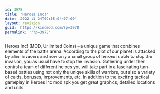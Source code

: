 ```yaml
---
id: 3978
title: 'Heroes Inc!'
date: '2022-11-24T09:35:04+07:00'
layout: revision
guid: 'https://kindmod.com/?p=3978'
permalink: '/?p=3978'
---
```


Heroes Inc! (MOD, Unlimited Coins) – a unique game that combines elements of the battle arena. According to the plot of our planet is attacked by alien invaders and now only a small group of heroes is able to stop the invasion, you as usual have to stop the invasion. Gathering under their control a team of different heroes you will take part in a fascinating turn-based battles using not only the unique skills of warriors, but also a variety of cards, bonuses, improvements, etc. In addition to the exciting tactical gameplay in Heroes Inc mod apk you get great graphics, detailed locations and units.